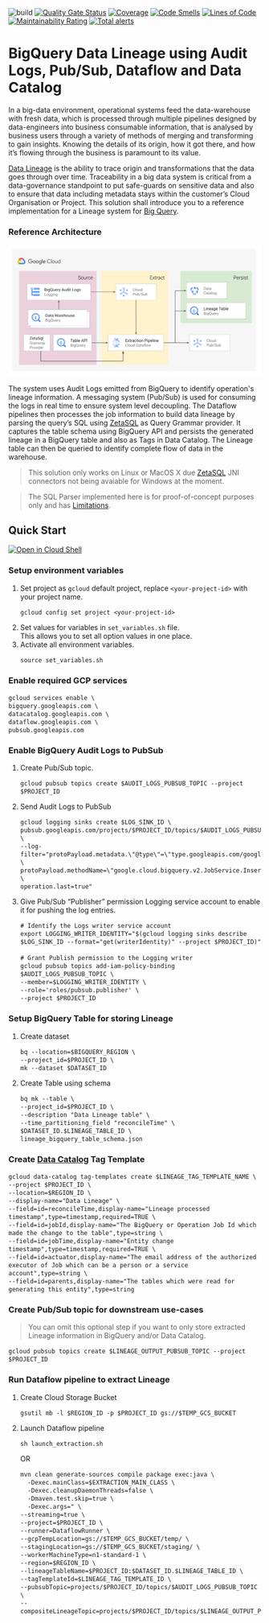 ![build](https://github.com/GoogleCloudPlatform/bigquery-data-lineage/workflows/build/badge.svg)
[![Quality Gate Status](https://sonarcloud.io/api/project_badges/measure?project=GoogleCloudPlatform_bigquery-data-lineage&metric=alert_status)](https://sonarcloud.io/dashboard?id=GoogleCloudPlatform_bigquery-data-lineage)
[![Coverage](https://sonarcloud.io/api/project_badges/measure?project=GoogleCloudPlatform_bigquery-data-lineage&metric=coverage)](https://sonarcloud.io/dashboard?id=GoogleCloudPlatform_bigquery-data-lineage)
[![Code Smells](https://sonarcloud.io/api/project_badges/measure?project=GoogleCloudPlatform_bigquery-data-lineage&metric=code_smells)](https://sonarcloud.io/dashboard?id=GoogleCloudPlatform_bigquery-data-lineage)
[![Lines of Code](https://sonarcloud.io/api/project_badges/measure?project=GoogleCloudPlatform_bigquery-data-lineage&metric=ncloc)](https://sonarcloud.io/dashboard?id=GoogleCloudPlatform_bigquery-data-lineage)
[![Maintainability Rating](https://sonarcloud.io/api/project_badges/measure?project=GoogleCloudPlatform_bigquery-data-lineage&metric=sqale_rating)](https://sonarcloud.io/dashboard?id=GoogleCloudPlatform_bigquery-data-lineage)
[![Total alerts](https://img.shields.io/lgtm/alerts/g/GoogleCloudPlatform/bigquery-data-lineage.svg?logo=lgtm&logoWidth=18)](https://lgtm.com/projects/g/GoogleCloudPlatform/bigquery-data-lineage/alerts/)

# BigQuery Data Lineage using Audit Logs, Pub/Sub, Dataflow and Data Catalog

In a big-data environment, operational systems feed the data-warehouse with fresh data, which is processed through multiple pipelines designed by data-engineers into business consumable information, that is analysed by business users through a variety of methods of merging and transforming to gain insights. Knowing the details of its origin, how it got there, and how it’s flowing through the business is paramount to its value.

[Data Lineage](https://en.wikipedia.org/wiki/Data_lineage) is the ability to trace origin and transformations that the data goes through over time. Traceability in a big data system is critical from a data-governance standpoint to put safe-guards on sensitive data and also to ensure that data including metadata stays within the customer’s Cloud Organisation or Project. This solution shall introduce you to a reference implementation for a Lineage system for [Big Query](https://cloud.google.com/bigquery).

### Reference Architecture

![architecutre](lineage_solution_diagram.svg)

The system uses Audit Logs emitted from BigQuery to identify operation's lineage information. A messaging system (Pub/Sub) is used for consuming the logs in real time to ensure system level decoupling. The Dataflow pipelines then processes the job information to build data lineage by parsing the query’s SQL using [ZetaSQL](https://github.com/google/zetasql) as Query Grammar provider. It captures the table schema using BigQuery API and persists the generated lineage in a BigQuery table and also as Tags in Data Catalog. The Lineage table can then be queried to identify complete flow of data in the warehouse. 


> This solution only works on Linux or MacOS X due [ZetaSQL](https://github.com/google/zetasql) JNI connectors not being avaiable for Windows at the moment.

> The SQL Parser implemented here is for proof-of-concept purposes only and has [Limitations](LIMITATIONS.md).

## Quick Start

[![Open in Cloud Shell](http://gstatic.com/cloudssh/images/open-btn.svg)](https://console.cloud.google.com/cloudshell/editor?cloudshell_git_repo=https://github.com/GoogleCloudPlatform/bigquery-data-lineage.git)

### Setup environment variables
1. Set project as `gcloud` default project, replace `<your-project-id>` with your project name.
    ```shell script
    gcloud config set project <your-project-id>
    ```
2. Set values for variables in `set_variables.sh` file.<br/>This allows you to set all option values in one place.
3. Activate all environment variables.
    ```shell script
    source set_variables.sh
    ```
### Enable required GCP services
```shell script
gcloud services enable \
bigquery.googleapis.com \
datacatalog.googleapis.com \
dataflow.googleapis.com \
pubsub.googleapis.com
```

### Enable BigQuery Audit Logs to PubSub
1. Create Pub/Sub topic.
    ```shell script
    gcloud pubsub topics create $AUDIT_LOGS_PUBSUB_TOPIC --project $PROJECT_ID
   ```` 
2. Send Audit Logs to PubSub <br>
    ```shell script
    gcloud logging sinks create $LOG_SINK_ID \
    pubsub.googleapis.com/projects/$PROJECT_ID/topics/$AUDIT_LOGS_PUBSUB_TOPIC \
    --log-filter="protoPayload.metadata.\"@type\"=\"type.googleapis.com/google.cloud.audit.BigQueryAuditMetadata\" \
   protoPayload.methodName=\"google.cloud.bigquery.v2.JobService.InsertJob\" \
   operation.last=true"
    ```
3. Give Pub/Sub “Publisher” permission Logging service account to enable it for pushing the log entries.
    ```shell script
    # Identify the Logs writer service account 
    export LOGGING_WRITER_IDENTITY="$(gcloud logging sinks describe $LOG_SINK_ID --format="get(writerIdentity)" --project $PROJECT_ID)"
    
    # Grant Publish permission to the Logging writer
    gcloud pubsub topics add-iam-policy-binding $AUDIT_LOGS_PUBSUB_TOPIC \
    --member=$LOGGING_WRITER_IDENTITY \
    --role='roles/pubsub.publisher' \
    --project $PROJECT_ID
    ```
### Setup BigQuery Table for storing Lineage
1. Create dataset
    ```shell script
    bq --location=$BIGQUERY_REGION \
    --project_id=$PROJECT_ID \
    mk --dataset $DATASET_ID
    ```
2. Create Table using schema
    ```shell script
    bq mk --table \
    --project_id=$PROJECT_ID \
    --description "Data Lineage table" \
    --time_partitioning_field "reconcileTime" \
    $DATASET_ID.$LINEAGE_TABLE_ID \
    lineage_bigquery_table_schema.json
    ```

### Create [Data Catalog](https://cloud.google.com/data-catalog) Tag Template
```shell script
gcloud data-catalog tag-templates create $LINEAGE_TAG_TEMPLATE_NAME \
--project $PROJECT_ID \
--location=$REGION_ID \
--display-name="Data Lineage" \
--field=id=reconcileTime,display-name="Lineage processed timestamp",type=timestamp,required=TRUE \
--field=id=jobId,display-name="The BigQuery or Operation Job Id which made the change to the table",type=string \
--field=id=jobTime,display-name="Entity change timestamp",type=timestamp,required=TRUE \
--field=id=actuator,display-name="The email address of the authorized executor of Job which can be a person or a service account",type=string \
--field=id=parents,display-name="The tables which were read for generating this entity",type=string
```

### Create Pub/Sub topic for downstream use-cases
> You can omit this optional step if you want to only store extracted Lineage information in BigQuery and/or Data Catalog.

```shell script
gcloud pubsub topics create $LINEAGE_OUTPUT_PUBSUB_TOPIC --project $PROJECT_ID
```

### Run Dataflow pipeline to extract Lineage
1. Create Cloud Storage Bucket 
    ```shell script
    gsutil mb -l $REGION_ID -p $PROJECT_ID gs://$TEMP_GCS_BUCKET
    ```
2. Launch Dataflow pipeline 
    ```shell script
    sh launch_extraction.sh
    ```
    OR
    ```shell script
    mvn clean generate-sources compile package exec:java \
      -Dexec.mainClass=$EXTRACTION_MAIN_CLASS \
      -Dexec.cleanupDaemonThreads=false \
      -Dmaven.test.skip=true \
      -Dexec.args=" \
    --streaming=true \
    --project=$PROJECT_ID \
    --runner=DataflowRunner \
    --gcpTempLocation=gs://$TEMP_GCS_BUCKET/temp/ \
    --stagingLocation=gs://$TEMP_GCS_BUCKET/staging/ \
    --workerMachineType=n1-standard-1 \
    --region=$REGION_ID \
    --lineageTableName=$PROJECT_ID:$DATASET_ID.$LINEAGE_TABLE_ID \
    --tagTemplateId=$LINEAGE_TAG_TEMPLATE_ID \
    --pubsubTopic=projects/$PROJECT_ID/topics/$AUDIT_LOGS_PUBSUB_TOPIC \
    --compositeLineageTopic=projects/$PROJECT_ID/topics/$LINEAGE_OUTPUT_PUBSUB_TOPIC"
    ```
   
